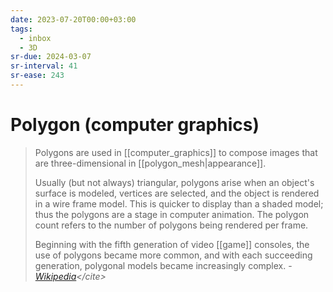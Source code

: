 ```yaml
---
date: 2023-07-20T00:00+03:00
tags:
  - inbox
  - 3D
sr-due: 2024-03-07
sr-interval: 41
sr-ease: 243
---
```


# Polygon (computer graphics)

> Polygons are used in [[computer_graphics]] to compose images that are
> three-dimensional in [[polygon_mesh|appearance]].
>
> Usually (but not always) triangular, polygons arise when an object's surface
> is modeled, vertices are selected, and the object is rendered in a wire frame
> model. This is quicker to display than a shaded model; thus the polygons are a
> stage in computer animation. The polygon count refers to the number of
> polygons being rendered per frame.
>
> Beginning with the fifth generation of video [[game]] consoles, the use of
> polygons became more common, and with each succeeding generation, polygonal
> models became increasingly complex.
> - <cite>[Wikipedia](https://en.wikipedia.org/wiki/Polygon_\(computer_graphics\))</cite>
